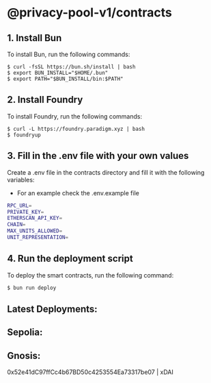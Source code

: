 # @privacy-pool-v1/contracts

## 1. Install Bun
To install Bun, run the following commands:
```
$ curl -fsSL https://bun.sh/install | bash
$ export BUN_INSTALL="$HOME/.bun"
$ export PATH="$BUN_INSTALL/bin:$PATH"
```
## 2. Install Foundry
To install Foundry, run the following commands:
```
$ curl -L https://foundry.paradigm.xyz | bash
$ foundryup
```
## 3. Fill in the .env file with your own values
Create a .env file in the contracts directory and fill it with the following variables:
- For an example check the .env.example file
```bash
RPC_URL=
PRIVATE_KEY=
ETHERSCAN_API_KEY=
CHAIN=
MAX_UNITS_ALLOWED=
UNIT_REPRESENTATION=
```
## 4. Run the deployment script
To deploy the smart contracts, run the following command:
```bash
$ bun run deploy
```


## Latest Deployments:

## Sepolia:

## Gnosis:

0x52e41dC97ffCc4b67BD50c4253554Ea73317be07 | xDAI

